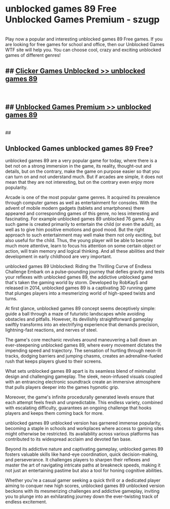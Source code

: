 # unblocked games 89 Free Unblocked Games Premium - szugp <br>
<br>
Play now a popular and interesting unblocked games 89 Free games. If you are looking for free games for school and office, then our Unblocked Games WTF site will help you. You can choose cool, crazy and exciting unblocked games of different genres!


## ##  [Clicker Games Unblocked >> unblocked games 89](http://freeplayer.one?title=unblocked_games_89&ref=M1)
  <br>

##  ## [Unblocked Games Premium >> unblocked games 89](http://freeplayer.one?title=unblocked_games_89&ref=M1)
  <br>
  ##



## Unblocked Games unblocked games 89 Free?

unblocked games 89 are a very popular game for today, where there is a bet not on a strong immersion in the game, its reality, thought-out and details, but on the contrary, make the game on purpose easier so that you can turn on and not understand much. But if arcades are simple, it does not mean that they are not interesting, but on the contrary even enjoy more popularity.

Arcade is one of the most popular game genres. It acquired its prevalence through computer games as well as entertainment for consoles. With the advent of mobile modern gadgets (tablets and smartphones) there appeared and corresponding games of this genre, no less interesting and fascinating. For example unblocked games 89 unblocked 76 game. Any such game is created primarily to entertain the child (or even the adult), as well as to give him positive emotions and good mood. But the right approach to such entertainment may well make them not only exciting, but also useful for the child. Thus, the young player will be able to become much more attentive, learn to focus his attention on some certain object or action, will train memory and logical thinking. And all these abilities and their development in early childhood are very important.

unblocked games 89 Unblocked: Riding the Thrilling Curve of Endless Challenge
Embark on a pulse-pounding journey that defies gravity and tests your reflexes with unblocked games 89, the addictive unblocked game that's taken the gaming world by storm. Developed by RobKayS and released in 2014, unblocked games 89 is a captivating 3D running game that plunges players into a mesmerizing world of high-speed twists and turns.

At first glance, unblocked games 89 concept seems deceptively simple: guide a ball through a maze of futuristic landscapes while avoiding obstacles and pitfalls. However, its devilishly straightforward gameplay swiftly transforms into an electrifying experience that demands precision, lightning-fast reactions, and nerves of steel.

The game's core mechanic revolves around maneuvering a ball down an ever-steepening unblocked games 89, where every movement dictates the impending speed and trajectory. The sensation of hurtling through neon-lit tracks, dodging barriers and jumping chasms, creates an adrenaline-fueled rush that keeps players glued to their screens.

What sets unblocked games 89 apart is its seamless blend of minimalist design and challenging gameplay. The sleek, neon-infused visuals coupled with an entrancing electronic soundtrack create an immersive atmosphere that pulls players deeper into the games hypnotic grip.

Moreover, the game's infinite procedurally generated levels ensure that each attempt feels fresh and unpredictable. This endless variety, combined with escalating difficulty, guarantees an ongoing challenge that hooks players and keeps them coming back for more.

unblocked games 89 unblocked version has garnered immense popularity, becoming a staple in schools and workplaces where access to gaming sites might otherwise be restricted. Its availability across various platforms has contributed to its widespread acclaim and devoted fan base.

Beyond its addictive nature and captivating gameplay, unblocked games 89 fosters valuable skills like hand-eye coordination, quick decision-making, and perseverance. It challenges players to sharpen their reflexes and master the art of navigating intricate paths at breakneck speeds, making it not just an entertaining pastime but also a tool for honing cognitive abilities.

Whether you're a casual gamer seeking a quick thrill or a dedicated player aiming to conquer new high scores, unblocked games 89 unblocked version beckons with its mesmerizing challenges and addictive gameplay, inviting you to plunge into an exhilarating journey down the ever-twisting track of endless excitement.
